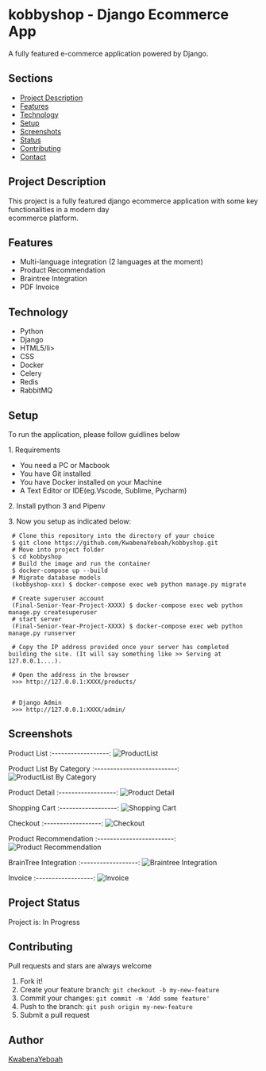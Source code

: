 # kobbyshop - Django Ecommerce App
A fully featured e-commerce application powered by Django.

<h2>Sections</h2>
<p>
  <ul>
    <li><a href="#desc">Project Description</a></li>
    <li><a href="#feat">Features</a></li>
    <li><a href="tech">Technology</a></li>
    <li><a href="#setup">Setup</a></li>
    <li><a href="#image">Screenshots</a></li>
    <li><a href="#status">Status</a></li>
    <li><a href="#contribute">Contributing</a></li>
    <li><a href="#contact">Contact</a></li>
   </ul>
</p>

<h2 id="desc">Project Description</h2>
<p> This project is a fully featured django ecommerce application with some key functionalities in a modern day<br>
ecommerce platform.
</p>

<h2 id="feat">Features</h2>
<ul>
  <li>Multi-language integration (2 languages at the moment)</li>
  <li>Product Recommendation</li>
  <li>Braintree Integration</li>
  <li>PDF Invoice</li>
</ul>

<h2 id="tech">Technology</h2>
<ul>
  <li>Python</li>
  <li>Django</li>
  <li>HTML5/li>
  <li>CSS</li>
  <li>Docker</li>
  <li>Celery</li>
  <li>Redis</li>
  <li>RabbitMQ</li>
</ul>

<h2 href=#setup>Setup</h2>
To run the application, please follow guidlines below
<p>
1. Requirements
 <ul>
  <li>You need a PC or Macbook</li>
  <li>You have Git installed</li>
  <li>You have Docker installed on your Machine</li>
  <li>A Text Editor or IDE(eg.Vscode, Sublime, Pycharm)</li>
</ul></p>
<p>2. Install python 3 and Pipenv</p>

<p>3. Now you setup as indicated below:</p>


 ```
  # Clone this repository into the directory of your choice
  $ git clone https://github.com/KwabenaYeboah/kobbyshop.git
  # Move into project folder
  $ cd kobbyshop
  # Build the image and run the container
  $ docker-compose up --build
  # Migrate database models
  (kobbyshop-xxx) $ docker-compose exec web python manage.py migrate
  
  # Create superuser account
  (Final-Senior-Year-Project-XXXX) $ docker-compose exec web python manage.py createsuperuser
  # start server
  (Final-Senior-Year-Project-XXXX) $ docker-compose exec web python manage.py runserver
  
  # Copy the IP address provided once your server has completed building the site. (It will say something like >> Serving at 127.0.0.1....).
  
  # Open the address in the browser
  >>> http://127.0.0.1:XXXX/products/
  
  
  # Django Admin
  >>> http://127.0.0.1:XXXX/admin/
  ```
  
  <h2 id="image">Screenshots</h2>
  
  Product List
  :------------------:
  ![ProductList](https://github.com/KwabenaYeboah/kobbyshop/blob/master/screenshots/product_list.png)
  
   Product List By Category
  :--------------------------:
  ![ProductList By Category](https://github.com/KwabenaYeboah/kobbyshop/blob/master/screenshots/product_list_by_category.png)
  
   Product Detail
  :------------------:
  ![Product Detail](https://github.com/KwabenaYeboah/kobbyshop/blob/master/screenshots/product_detail.png)
  
   Shopping Cart
  :------------------:
  ![Shopping Cart](https://github.com/KwabenaYeboah/kobbyshop/blob/master/screenshots/shopping_cart.png)
  
   Checkout
  :------------------:
  ![Checkout](https://github.com/KwabenaYeboah/kobbyshop/blob/master/screenshots/checkout.png)
  
   Product Recommendation
  :------------------------:
  ![Product Recommendation](https://github.com/KwabenaYeboah/kobbyshop/blob/master/screenshots/product_recommendation.png)
  
   BrainTree Integration
  :------------------:
  ![Braintree Integration](https://github.com/KwabenaYeboah/kobbyshop/blob/master/screenshots/make_payment_with_braintree.png)
  
   Invoice
  :------------------:
  ![Invoice](https://github.com/KwabenaYeboah/kobbyshop/blob/master/screenshots/pdf_invoice.png)
  

<h2 id="status">Project Status</h2>
Project is: In Progress

<h2 id="contribute">Contributing</h2>
Pull requests and stars are always welcome

1. Fork it!
2. Create your feature branch: `git checkout -b my-new-feature`
3. Commit your changes: `git commit -m 'Add some feature'`
4. Push to the branch: `git push origin my-new-feature`
5. Submit a pull request

<h2 id="contact">Author</h2>

[KwabenaYeboah](https://github.com/KwabenaYeboah/)
